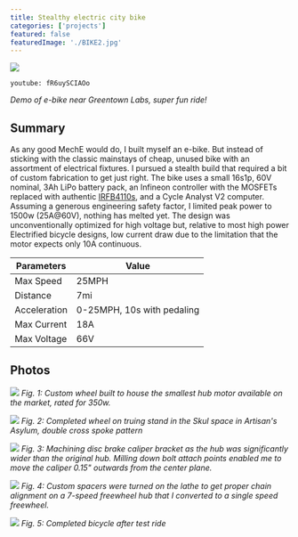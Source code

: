 ```yaml
---
title: Stealthy electric city bike
categories: ['projects']
featured: false
featuredImage: './BIKE2.jpg'
---
```

![](ebike4.JPEG)

`youtube: fR6uySCIAOo`

*Demo of e-bike near Greentown Labs, super fun ride!*

## Summary

As any good MechE would do, I built myself an e-bike. But instead of sticking with the classic mainstays of cheap, unused bike with an assortment of electrical fixtures. I pursued a stealth build that required a bit of custom fabrication to get just right. The bike uses a small 16s1p, 60V nominal, 3Ah LiPo battery pack, an Infineon controller with the MOSFETs replaced with authentic [IRFB4110s](https://www.infineon.com/dgdl/irfb4110pbf.pdf?fileId=5546d462533600a401535615a9571e0b), and a Cycle Analyst V2 computer. Assuming a generous engineering safety factor, I limited peak power to 1500w (25A@60V), nothing has melted yet. The design was unconventionally optimized for high voltage but, relative to most high power Electrified bicycle designs, low current draw due to the limitation that the motor expects only 10A continuous.

Parameters | Value
------------ | ------------
Max Speed | 25MPH
Distance | 7mi
Acceleration | 0-25MPH, 10s with pedaling
Max Current | 18A
Max Voltage | 66V

## Photos
![](IMG_2064.JPEG)
*Fig. 1: Custom wheel built to house the smallest hub motor available on the market, rated for 350w.*

![](IMG_2065.JPEG)
*Fig. 2: Completed wheel on truing stand in the Skul space in Artisan's Asylum, double cross spoke pattern*

![](IMG_2109.JPEG)
*Fig. 3: Machining disc brake caliper bracket as the hub was significantly wider than the original hub. Milling down bolt attach points enabled me to move the caliper 0.15" outwards from the center plane.*

![](IMG_2110.JPEG)
*Fig. 4: Custom spacers were turned on the lathe to get proper chain alignment on a 7-speed freewheel hub that I converted to a single speed freewheel.*

![](IMG_4740C.jpeg)
*Fig. 5: Completed bicycle after test ride*
